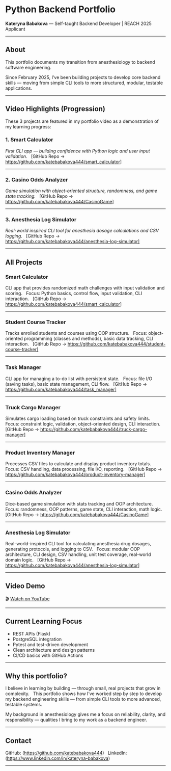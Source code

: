 
# Python Backend Portfolio  
**Kateryna Babakova** — Self-taught Backend Developer | REACH 2025 Applicant

---

## About

This portfolio documents my transition from anesthesiology to backend software engineering.  

Since February 2025, I’ve been building projects to develop core backend skills — moving from simple CLI tools to more structured, modular, testable applications.

---

## Video Highlights (Progression)

These 3 projects are featured in my portfolio video as a demonstration of my learning progress:

### 1. Smart Calculator  
_First CLI app — building confidence with Python logic and user input validation._  
[GitHub Repo → https://github.com/katebabakova444/smart_calculator]

---

### 2. Casino Odds Analyzer  
_Game simulation with object-oriented structure, randomness, and game state tracking._  
[GitHub Repo → https://github.com/katebabakova444/CasinoGame]

---

### 3. Anesthesia Log Simulator  
_Real-world inspired CLI tool for anesthesia dosage calculations and CSV logging._  
[GitHub Repo → https://github.com/katebabakova444/anesthesia-log-simulator]

---

## All Projects

### Smart Calculator  
CLI app that provides randomized math challenges with input validation and scoring.  
Focus: Python basics, control flow, input validation, CLI interaction.  
[GitHub Repo → https://github.com/katebabakova444/smart_calculator]

---

### Student Course Tracker  
Tracks enrolled students and courses using OOP structure.  
Focus: object-oriented programming (classes and methods), basic data tracking, CLI interaction.  
[GitHub Repo → https://github.com/katebabakova444/student-course-tracker]

---

### Task Manager  
CLI app for managing a to-do list with persistent state.  
Focus: file I/O (saving tasks), basic state management, CLI flow.  
[GitHub Repo → https://github.com/katebabakova444/task_manager]

---

### Truck Cargo Manager  
Simulates cargo loading based on truck constraints and safety limits.  
Focus: constraint logic, validation, object-oriented design, CLI interaction.  
[GitHub Repo → https://github.com/katebabakova444/truck-cargo-manager]

---

### Product Inventory Manager  
Processes CSV files to calculate and display product inventory totals.  
Focus: CSV handling, data processing, file I/O, reporting.  
[GitHub Repo → https://github.com/katebabakova444/product-inventory-manager]

---

### Casino Odds Analyzer  
Dice-based game simulation with stats tracking and OOP architecture.  
Focus: randomness, OOP patterns, game state, CLI interaction, math logic.  
[GitHub Repo → https://github.com/katebabakova444/CasinoGame]

---

### Anesthesia Log Simulator  
Real-world-inspired CLI tool for calculating anesthesia drug dosages, generating protocols, and logging to CSV.  
Focus: modular OOP architecture, CLI design, CSV handling, unit test coverage, real-world domain logic.  
[GitHub Repo → https://github.com/katebabakova444/anesthesia-log-simulator]

---

## Video Demo  
🎬 [Watch on YouTube](https://youtu.be/LW-QkgKgxzI)

---

## Current Learning Focus  
- REST APIs (Flask)  
- PostgreSQL integration  
- Pytest and test-driven development  
- Clean architecture and design patterns  
- CI/CD basics with GitHub Actions

---

## Why this portfolio?

I believe in learning by building — through small, real projects that grow in complexity.  
This portfolio shows how I’ve worked step by step to develop my backend engineering skills — from simple CLI tools to more advanced, testable systems.  

My background in anesthesiology gives me a focus on reliability, clarity, and responsibility — qualities I bring to my work as a backend engineer.

---

## Contact  
GitHub: (https://github.com/katebabakova444)  
LinkedIn: (https://www.linkedin.com/in/kateryna-babakova)

---
